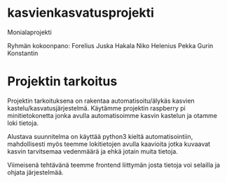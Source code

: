 # kasvienkasvatusprojekti
Monialaprojekti


Ryhmän kokoonpano:
Forelius Juska
Hakala Niko
Helenius Pekka
Gurin Konstantin

# Projektin tarkoitus

Projektin tarkoituksena on rakentaa automatisoitu/älykäs kasvien kastelu/kasvatusjärjestelmä.
Käytämme projektin raspberry pi minitietokonetta jonka avulla automatisoimme kasvin kastelun ja otamme loki tietoja.

Alustava suunnitelma on käyttää python3 kieltä automatisointiin, mahdollisesti myös teemme lokitietojen avulla 
kaavioita jotka kuvaavat kasvin tarvitsemaa vedenmäärä ja ehkä jotain muita tietoja.

Viimeisenä tehtävänä teemme frontend liittymän josta tietoja voi selailla ja ohjata järjestelmää.


